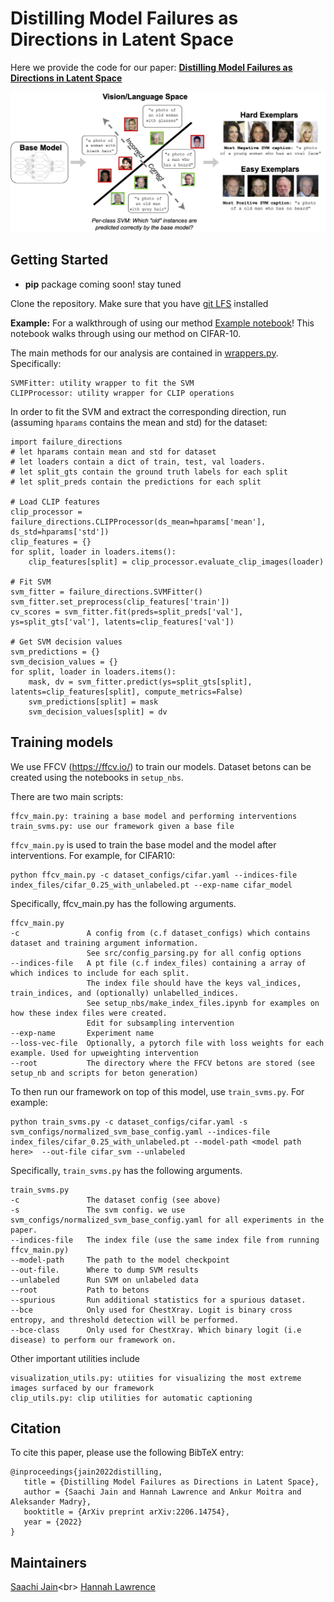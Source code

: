 # Distilling Model Failures as Directions in Latent Space
Here we provide the code for our paper: **[Distilling Model Failures as Directions in Latent Space](https://arxiv.org/abs/2206.14754)**

<p>
<img src="corr_errs_pic.jpg" width="700" >
</p>

## Getting Started
* **pip** package coming soon! stay tuned

Clone the repository. Make sure that you have [git LFS](https://git-lfs.github.com/) installed

**Example:** For a walkthrough of using our method [Example notebook](https://github.com/MadryLab/failure-directions/blob/release/example/Example.ipynb)! This notebook walks through using our method on CIFAR-10.

The main methods for our analysis are contained in [wrappers.py](https://github.com/MadryLab/failure-directions/blob/release/failure_directions/src/wrappers.py). Specifically:
```
SVMFitter: utility wrapper to fit the SVM
CLIPProcessor: utility wrapper for CLIP operations
```

In order to fit the SVM and extract the corresponding direction, run (assuming `hparams` contains the mean and std) for the dataset:
```
import failure_directions
# let hparams contain mean and std for dataset
# let loaders contain a dict of train, test, val loaders.
# let split_gts contain the ground truth labels for each split
# let split_preds contain the predictions for each split

# Load CLIP features
clip_processor = failure_directions.CLIPProcessor(ds_mean=hparams['mean'], ds_std=hparams['std'])
clip_features = {}
for split, loader in loaders.items():
    clip_features[split] = clip_processor.evaluate_clip_images(loader)
    
# Fit SVM
svm_fitter = failure_directions.SVMFitter()
svm_fitter.set_preprocess(clip_features['train'])
cv_scores = svm_fitter.fit(preds=split_preds['val'], ys=split_gts['val'], latents=clip_features['val'])

# Get SVM decision values
svm_predictions = {}
svm_decision_values = {}
for split, loader in loaders.items():
    mask, dv = svm_fitter.predict(ys=split_gts[split], latents=clip_features[split], compute_metrics=False)
    svm_predictions[split] = mask
    svm_decision_values[split] = dv
```


## Training models
We use FFCV (https://ffcv.io/) to train our models. Dataset betons can be created using the notebooks in `setup_nbs`.

There are two main scripts: 
```
ffcv_main.py: training a base model and performing interventions
train_svms.py: use our framework given a base file
```

`ffcv_main.py` is used to train the base model and the model after interventions. For example, for CIFAR10:

```
python ffcv_main.py -c dataset_configs/cifar.yaml --indices-file index_files/cifar_0.25_with_unlabeled.pt --exp-name cifar_model
```

Specifically, ffcv_main.py has the following arguments.  
```
ffcv_main.py
-c               A config from (c.f dataset_configs) which contains dataset and training argument information.
                 See src/config_parsing.py for all config options
--indices-file   A pt file (c.f index_files) containing a array of which indices to include for each split. 
                 The index file should have the keys val_indices, train_indices, and (optionally) unlabelled_indices.
                 See setup_nbs/make_index_files.ipynb for examples on how these index files were created. 
                 Edit for subsampling intervention
--exp-name       Experiment name
--loss-vec-file  Optionally, a pytorch file with loss weights for each example. Used for upweighting intervention
--root           The directory where the FFCV betons are stored (see setup_nb and scripts for beton generation)
```


To then run our framework on top of this model, use `train_svms.py`. For example:

```
python train_svms.py -c dataset_configs/cifar.yaml -s svm_configs/normalized_svm_base_config.yaml --indices-file index_files/cifar_0.25_with_unlabeled.pt --model-path <model path here>  --out-file cifar_svm --unlabeled
```

Specifically, `train_svms.py` has the following arguments.
```
train_svms.py
-c               The dataset config (see above)
-s               The svm config. we use svm_configs/normalized_svm_base_config.yaml for all experiments in the paper.
--indices-file   The index file (use the same index file from running ffcv_main.py)
--model-path     The path to the model checkpoint
--out-file.      Where to dump SVM results
--unlabeled      Run SVM on unlabeled data
--root           Path to betons
--spurious       Run additional statistics for a spurious dataset.
--bce            Only used for ChestXray. Logit is binary cross entropy, and threshold detection will be performed.
--bce-class      Only used for ChestXray. Which binary logit (i.e disease) to perform our framework on.
```


Other important utilities include
```
visualization_utils.py: utiities for visualizing the most extreme images surfaced by our framework
clip_utils.py: clip utilities for automatic captioning
```

## Citation
To cite this paper, please use the following BibTeX entry:
```
@inproceedings{jain2022distilling,
   title = {Distilling Model Failures as Directions in Latent Space},
   author = {Saachi Jain and Hannah Lawrence and Ankur Moitra and Aleksander Madry}, 
   booktitle = {ArXiv preprint arXiv:2206.14754},
   year = {2022}
}
```

## Maintainers
[Saachi Jain](https://twitter.com/saachi_jain_)<br>
[Hannah Lawrence](https://twitter.com/HLawrenceCS)

